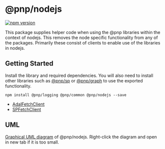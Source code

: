 # @pnp/nodejs

[![npm version](https://badge.fury.io/js/%40pnp%2Fnodejs.svg)](https://badge.fury.io/js/%40pnp%2Fnodejs)

This package supplies helper code when using the @pnp libraries within the context of nodejs. This removes the node specific functionality from any of the packages.
Primarily these consist of clients to enable use of the libraries in nodejs.

## Getting Started

Install the library and required dependencies. You will also need to install other libraries such as [@pnp/sp](../sp) or [@pnp/graph](../graph) to use the
exported functionality.

`npm install @pnp/logging @pnp/common @pnp/nodejs --save`

* [AdalFetchClient](adal-fetch-client.md)
* [SPFetchClient](sp-fetch-client.md)

## UML
[Graphical UML diagram](../../../docs-src/img/pnpjs-nodejs-uml.svg) of @pnp/nodejs. Right-click the diagram and open in new tab if it is too small.

